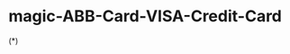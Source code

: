 # magic-ABB-Card-VISA-Credit-Card

(*)

                                          
                                          
                                          
                                    
                                   
                                   
